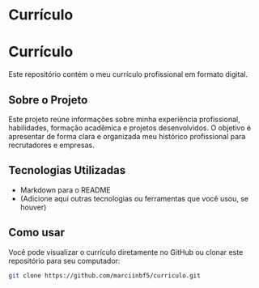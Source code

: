 # Currículo
# Currículo

Este repositório contém o meu currículo profissional em formato digital.

## Sobre o Projeto

Este projeto reúne informações sobre minha experiência profissional, habilidades, formação acadêmica e projetos desenvolvidos. O objetivo é apresentar de forma clara e organizada meu histórico profissional para recrutadores e empresas.

## Tecnologias Utilizadas

- Markdown para o README
- (Adicione aqui outras tecnologias ou ferramentas que você usou, se houver)

## Como usar

Você pode visualizar o currículo diretamente no GitHub ou clonar este repositório para seu computador:

```bash
git clone https://github.com/marciinbf5/curriculo.git
